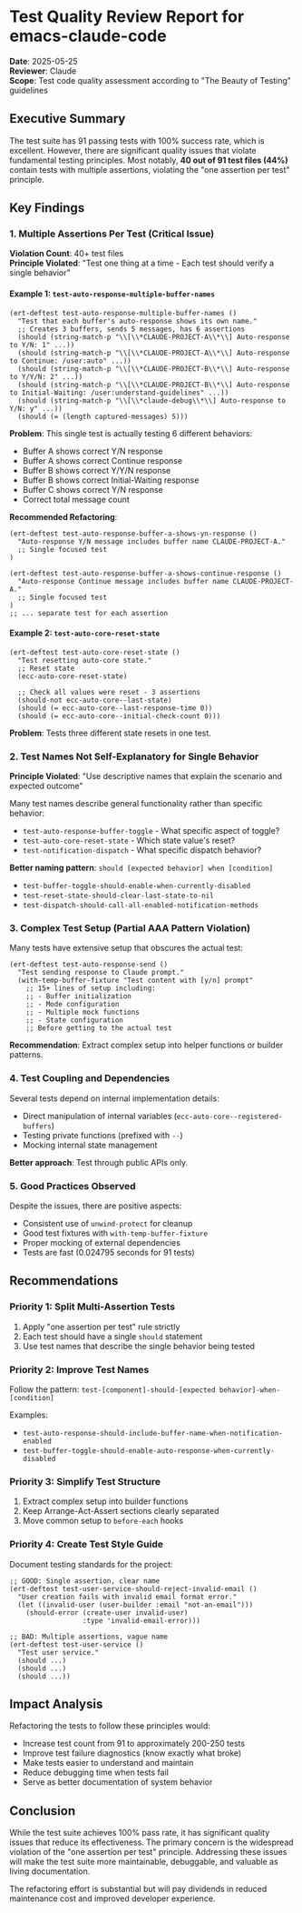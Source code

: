 # Test Quality Review Report for emacs-claude-code
**Date**: 2025-05-25  
**Reviewer**: Claude  
**Scope**: Test code quality assessment according to "The Beauty of Testing" guidelines

## Executive Summary

The test suite has 91 passing tests with 100% success rate, which is excellent. However, there are significant quality issues that violate fundamental testing principles. Most notably, **40 out of 91 test files (44%)** contain tests with multiple assertions, violating the "one assertion per test" principle.

## Key Findings

### 1. Multiple Assertions Per Test (Critical Issue)

**Violation Count**: 40+ test files  
**Principle Violated**: "Test one thing at a time - Each test should verify a single behavior"

#### Example 1: `test-auto-response-multiple-buffer-names`
```elisp
(ert-deftest test-auto-response-multiple-buffer-names ()
  "Test that each buffer's auto-response shows its own name."
  ;; Creates 3 buffers, sends 5 messages, has 6 assertions
  (should (string-match-p "\\[\\*CLAUDE-PROJECT-A\\*\\] Auto-response to Y/N: 1" ...))
  (should (string-match-p "\\[\\*CLAUDE-PROJECT-A\\*\\] Auto-response to Continue: /user:auto" ...))
  (should (string-match-p "\\[\\*CLAUDE-PROJECT-B\\*\\] Auto-response to Y/Y/N: 2" ...))
  (should (string-match-p "\\[\\*CLAUDE-PROJECT-B\\*\\] Auto-response to Initial-Waiting: /user:understand-guidelines" ...))
  (should (string-match-p "\\[\\*claude-debug\\*\\] Auto-response to Y/N: y" ...))
  (should (= (length captured-messages) 5)))
```

**Problem**: This single test is actually testing 6 different behaviors:
- Buffer A shows correct Y/N response
- Buffer A shows correct Continue response  
- Buffer B shows correct Y/Y/N response
- Buffer B shows correct Initial-Waiting response
- Buffer C shows correct Y/N response
- Correct total message count

**Recommended Refactoring**:
```elisp
(ert-deftest test-auto-response-buffer-a-shows-yn-response ()
  "Auto-response Y/N message includes buffer name CLAUDE-PROJECT-A."
  ;; Single focused test
)

(ert-deftest test-auto-response-buffer-a-shows-continue-response ()
  "Auto-response Continue message includes buffer name CLAUDE-PROJECT-A."
  ;; Single focused test
)
;; ... separate test for each assertion
```

#### Example 2: `test-auto-core-reset-state`
```elisp
(ert-deftest test-auto-core-reset-state ()
  "Test resetting auto-core state."
  ;; Reset state
  (ecc-auto-core-reset-state)
  
  ;; Check all values were reset - 3 assertions
  (should-not ecc-auto-core--last-state)
  (should (= ecc-auto-core--last-response-time 0))
  (should (= ecc-auto-core--initial-check-count 0)))
```

**Problem**: Tests three different state resets in one test.

### 2. Test Names Not Self-Explanatory for Single Behavior

**Principle Violated**: "Use descriptive names that explain the scenario and expected outcome"

Many test names describe general functionality rather than specific behavior:
- `test-auto-response-buffer-toggle` - What specific aspect of toggle?
- `test-auto-core-reset-state` - Which state value's reset?
- `test-notification-dispatch` - What specific dispatch behavior?

**Better naming pattern**: `should [expected behavior] when [condition]`
- `test-buffer-toggle-should-enable-when-currently-disabled`
- `test-reset-state-should-clear-last-state-to-nil`
- `test-dispatch-should-call-all-enabled-notification-methods`

### 3. Complex Test Setup (Partial AAA Pattern Violation)

Many tests have extensive setup that obscures the actual test:

```elisp
(ert-deftest test-auto-response-send ()
  "Test sending response to Claude prompt."
  (with-temp-buffer-fixture "Test content with [y/n] prompt"
    ;; 15+ lines of setup including:
    ;; - Buffer initialization
    ;; - Mode configuration  
    ;; - Multiple mock functions
    ;; - State configuration
    ;; Before getting to the actual test
```

**Recommendation**: Extract complex setup into helper functions or builder patterns.

### 4. Test Coupling and Dependencies

Several tests depend on internal implementation details:
- Direct manipulation of internal variables (`ecc-auto-core--registered-buffers`)
- Testing private functions (prefixed with `--`)
- Mocking internal state management

**Better approach**: Test through public APIs only.

### 5. Good Practices Observed

Despite the issues, there are positive aspects:
- Consistent use of `unwind-protect` for cleanup
- Good test fixtures with `with-temp-buffer-fixture`
- Proper mocking of external dependencies
- Tests are fast (0.024795 seconds for 91 tests)

## Recommendations

### Priority 1: Split Multi-Assertion Tests
1. Apply "one assertion per test" rule strictly
2. Each test should have a single `should` statement
3. Use test names that describe the single behavior being tested

### Priority 2: Improve Test Names
Follow the pattern: `test-[component]-should-[expected behavior]-when-[condition]`

Examples:
- `test-auto-response-should-include-buffer-name-when-notification-enabled`
- `test-buffer-toggle-should-enable-auto-response-when-currently-disabled`

### Priority 3: Simplify Test Structure
1. Extract complex setup into builder functions
2. Keep Arrange-Act-Assert sections clearly separated
3. Move common setup to `before-each` hooks

### Priority 4: Create Test Style Guide
Document testing standards for the project:
```elisp
;; GOOD: Single assertion, clear name
(ert-deftest test-user-service-should-reject-invalid-email ()
  "User creation fails with invalid email format error."
  (let ((invalid-user (user-builder :email "not-an-email")))
    (should-error (create-user invalid-user) 
                  :type 'invalid-email-error)))

;; BAD: Multiple assertions, vague name  
(ert-deftest test-user-service ()
  "Test user service."
  (should ...)
  (should ...)
  (should ...))
```

## Impact Analysis

Refactoring the tests to follow these principles would:
- Increase test count from 91 to approximately 200-250 tests
- Improve test failure diagnostics (know exactly what broke)
- Make tests easier to understand and maintain
- Reduce debugging time when tests fail
- Serve as better documentation of system behavior

## Conclusion

While the test suite achieves 100% pass rate, it has significant quality issues that reduce its effectiveness. The primary concern is the widespread violation of the "one assertion per test" principle. Addressing these issues will make the test suite more maintainable, debuggable, and valuable as living documentation.

The refactoring effort is substantial but will pay dividends in reduced maintenance cost and improved developer experience.